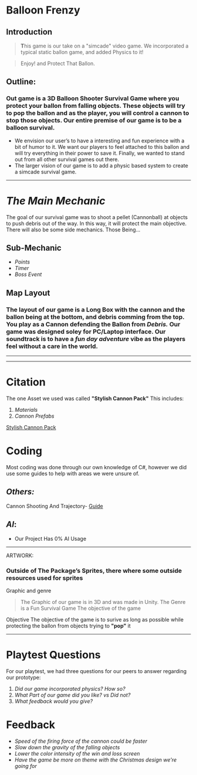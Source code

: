 # **Balloon Frenzy** 
## Introduction 
> **T**his game is our take on a "simcade" video game. We incorporated a typical static ballon game, and added Physics to it!

> Enjoy! and Protect That Ballon.

## Outline: 
### Out game is a 3D Balloon Shooter Survival Game where you protect your ballon from falling objects. These objects will try to pop the ballon and as the player, you will control a cannon to stop those objects. Our entire premise of our game is to be a balloon survival. 
- We envision our user’s to have a interesting and fun experience with a bit of humor to it. We want our players to feel attached to this ballon and will try everything in their power to save it. Finally, we wanted to stand out from all other survival games out there.
- The larger vision of our game is to add a physic based system to create a simcade survival game.
  
---

# **_The Main Mechanic_** 
The goal of our survival game was to shoot a pellet (Cannonball) at objects to push debris out of the way. In this way, it will protect the main objective. There will also be some side mechanics. Those Being...

## Sub-Mechanic 
-	_Points_
-	_Timer_
-	_Boss Event_

## Map Layout 
### The layout of our game is a Long Box with the cannon and the ballon being at the bottom, and debris comming from the top. You play as a **Cannon** defending the **Ballon** from **_Debris._** Our game was designed soley for PC/Laptop interface. Our soundtrack is to have a _fun day adventure_ vibe as the players feel without a care in the world. 

--- 
--- 

# Citation 
The one Asset we used was called **"Stylish Cannon Pack"** 
This includes: 
1. _Materials_
2. _Cannon Prefabs_
   
[Stylish Cannon Pack](https://assetstore.unity.com/packages/3d/props/weapons/stylish-cannon-pack-174145) 

# Coding 
Most coding was done through our own knowledge of C#, however we did use some guides to help with areas we were unsure of. 

## _Others:_ 
Cannon Shooting And Trajectory- [Guide](https://www.youtube.com/watch?v=RnEO3MRPr5Y&list=LL&index=2) 

## **_AI_**: 
- Our Project Has 0% AI Usage 

--- 

ARTWORK: 
### Outside of The Package’s Sprites, there where some outside resources used for sprites 
>

Graphic and genre 
> The Graphic of our game is in 3D and was made in Unity.
> The Genre is a Fun Survival Game The objective of the game

Objective
The objective of the game is to surive as long as possible while protecting the ballon from objects trying to **"pop"** it

---

# Playtest Questions
For our playtest, we had three questions for our peers to answer regarding our prototype:
1. _Did our game incorporated physics? How so?_
2. _What Part of our game did you like? vs Did not?_
3. _What feedback would you give?_

# Feedback
- _Speed of the firing force of the cannon could be faster_
- _Slow down the gravity of the falling objects_
- _Lower the color intensity of the win and loss screen_
- _Have the game be more on theme with the Christmas design we're going for_


